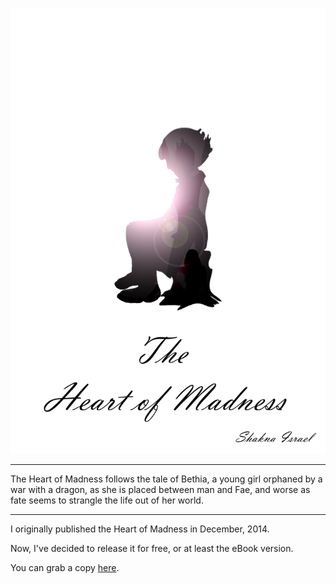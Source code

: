 ![Heart Of Madness Cover](/heartofmadness.png)

---

The Heart of Madness follows the tale of Bethia, a young girl orphaned by a war with a dragon, as she is placed between man and Fae, and worse as fate seems to strangle the life out of her world.

---

I originally published the Heart of Madness in December, 2014.

Now, I've decided to release it for free, or at least the eBook version.

You can grab a copy [here](https://shakna.keybase.pub/HeartOfMadness.epub).
